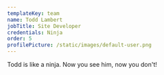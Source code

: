 ```yaml
---
templateKey: team
name: Todd Lambert
jobTitle: Site Developer
credentials: Ninja
order: 5
profilePicture: /static/images/default-user.png
---
```

Todd is like a ninja. Now you see him, now you don't!